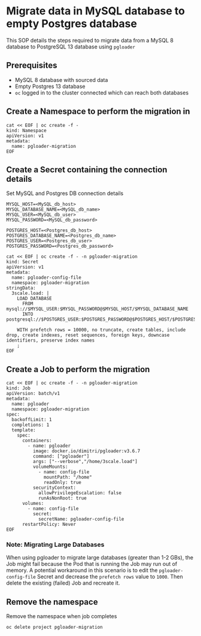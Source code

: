 # Migrate data in MySQL database to empty Postgres database

This SOP details the steps required to migrate data from a MySQL 8 database to PostgreSQL 13 database using `pgloader`

## Prerequisites
- MySQL 8 database with sourced data
- Empty Postgres 13 database
- `oc` logged in to the cluster connected which can reach both databases

## Create a Namespace to perform the migration in
```
cat << EOF | oc create -f -
kind: Namespace
apiVersion: v1
metadata:
  name: pgloader-migration
EOF
```

## Create a Secret containing the connection details
Set MySQL and Postgres DB connection details
```
MYSQL_HOST=<MySQL_db_host>
MYSQL_DATABASE_NAME=<MySQL_db_name>
MYSQL_USER=<MySQL_db_user>
MYSQL_PASSWORD=<MySQL_db_password>
```
```
POSTGRES_HOST=<Postgres_db_host>
POSTGRES_DATABASE_NAME=<Postgres_db_name>
POSTGRES_USER=<Postgres_db_user>
POSTGRES_PASSWORD=<Postgres_db_password>
```

```
cat << EOF | oc create -f - -n pgloader-migration
kind: Secret
apiVersion: v1
metadata:
  name: pgloader-config-file
  namespace: pgloader-migration
stringData:
  3scale.load: |
    LOAD DATABASE
      FROM mysql://$MYSQL_USER:$MYSQL_PASSWORD@$MYSQL_HOST/$MYSQL_DATABASE_NAME
      INTO postgresql://$POSTGRES_USER:$POSTGRES_PASSWORD@$POSTGRES_HOST/$POSTGRES_DATABASE_NAME

    WITH prefetch rows = 10000, no truncate, create tables, include drop, create indexes, reset sequences, foreign keys, downcase identifiers, preserve index names
    ;
EOF
```
  
## Create a Job to perform the migration
```
cat << EOF | oc create -f - -n pgloader-migration
kind: Job
apiVersion: batch/v1
metadata:
  name: pgloader
  namespace: pgloader-migration
spec:
  backoffLimit: 1
  completions: 1
  template:
    spec:
      containers:
        - name: pgloader
          image: docker.io/dimitri/pgloader:v3.6.7
          command: ["pgloader"]
          args: ["--verbose","/home/3scale.load"]
          volumeMounts:
            - name: config-file
              mountPath: "/home"
              readOnly: true
          securityContext:
            allowPrivilegeEscalation: false
            runAsNonRoot: true
      volumes:
        - name: config-file
          secret:
            secretName: pgloader-config-file
      restartPolicy: Never
EOF
```

### Note: Migrating Large Databases
When using pgloader to migrate large databases (greater than 1-2 GBs), the Job might fail because the Pod that is running the Job may run out of memory. A potential workaround in this scenario is to edit the `pgloader-config-file` Secret and decrease the `prefetch rows` value to `1000`. Then delete the existing (failed) Job and recreate it.

## Remove the namespace
Remove the namespace when job completes
```
oc delete project pgloader-migration
```